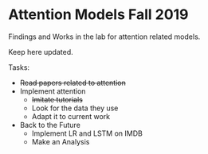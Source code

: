 # Attention Models Fall 2019
Findings and Works in the lab for attention related models.

Keep here updated.

Tasks:
- ~~Read papers related to attention~~
- Implement attention
    - ~~Imitate tutorials~~
    - Look for the data they use
    - Adapt it to current work
- Back to the Future
    - Implement LR and LSTM on IMDB
    - Make an Analysis